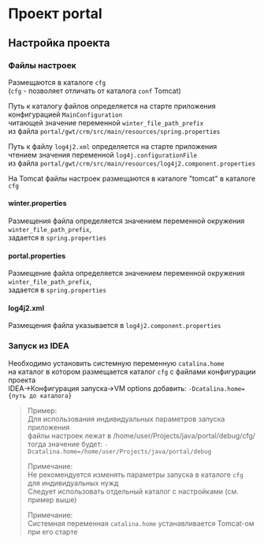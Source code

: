 # Проект portal

## Настройка проекта

### Файлы настроек

Размещаются в каталоге `cfg`  
(`cfg` - позволяет отличать от каталога `conf` Tomcat)  

Путь к каталогу файлов определяется на старте приложения конфигурацией `MainConfiguration`  
читающей значение переменной `winter_file_path_prefix`  
из файла `portal/gwt/crm/src/main/resources/spring.properties`  

Путь к файлу `log4j2.xml` определяется на старте приложения  
чтением значения переменной `log4j.configurationFile`  
из файла `portal/gwt/crm/src/main/resources/log4j2.component.properties`  

На Tomcat файлы настроек размещаются в каталоге "tomcat" в каталоге `cfg`  

#### winter.properties

Размещения файла определяется значением переменной окружения `winter_file_path_prefix`,  
задается в `spring.properties`  

#### portal.properties

Размещение файла определяется значением переменной окружения `winter_file_path_prefix`,  
задается в `spring.properties`  

#### log4j2.xml

Размещения файла указывается в `log4j2.component.properties`  

### Запуск из IDEA

Необходимо установить системную переменную `сatalina.home`  
на каталог в котором размещается каталог `cfg` с файлами конфигурации проекта  
IDEA->Конфигурация запуска->VM options добавить:
`-Dcatalina.home={путь до каталога}`
> Пример:  
Для использования индивидуальных параметров запуска приложения  
файлы настроек лежат в /home/user/Projects/java/portal/debug/cfg/  
тогда значение будет: `-Dcatalina.home=/home/user/Projects/java/portal/debug`  
>
> Примечание:  
Не рекомендуется изменять параметры запуска в каталоге `cfg` для индивидуальных нужд  
Следует использовать отдельный каталог с настройками (см. пример выше)  
>
> Примечание:  
Системная переменная `сatalina.home` устанавливается Tomcat-ом при его старте  